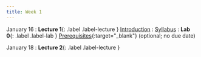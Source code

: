```yaml
---
title: Week 1
---
```


January 16
: **Lecture 1**{: .label .label-lecture } [Introduction](lecture/lec01)
    : [Syllabus](https://www.econ148.org/sp24/syllabus/)
: **Lab 0**{: .label .label-lab } [Prerequisites](https://data100.datahub.berkeley.edu/hub/user-redirect/git-pull?repo=https%3A%2F%2Fgithub.com%2FUCB-Econ-148%2Fsp24-student&branch=main&urlpath=lab%2Ftree%2Fsp24-student%2Flab%2Flab00%2Flab00.ipynb){:target="_blank"} (optional; no due date)


January 18
: **Lecture 2**{: .label .label-lecture }


